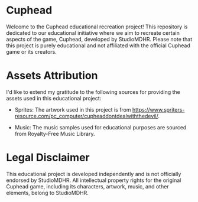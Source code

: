 # Cuphead

Welcome to the Cuphead educational recreation project! This repository is dedicated to our educational initiative where we aim to recreate certain aspects of the game, Cuphead, developed by StudioMDHR. Please note that this project is purely educational and not affiliated with the official Cuphead game or its creators.

# Assets Attribution

I'd like to extend my gratitude to the following sources for providing the assets used in this educational project:

  - Sprites: The artwork used in this project is from https://www.spriters-resource.com/pc_computer/cupheaddontdealwiththedevil/.

  - Music: The music samples used for educational purposes are sourced from Royalty-Free Music Library.

    
# Legal Disclaimer

This educational project is developed independently and is not officially endorsed by StudioMDHR. All intellectual property rights for the original Cuphead game, including its characters, artwork, music, and other elements, belong to StudioMDHR.
